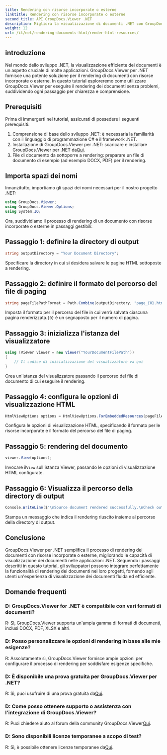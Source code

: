 ```yaml
---
title: Rendering con risorse incorporate o esterne
linktitle: Rendering con risorse incorporate o esterne
second_title: API GroupDocs.Viewer .NET
description: Migliora la visualizzazione di documenti .NET con GroupDocs.Viewer per un rendering senza interruzioni. Segui il nostro tutorial per un'integrazione efficiente e un'esperienza utente superiore.
weight: 12
url: /it/net/rendering-documents-html/render-html-resources/
---
```

## introduzione

Nel mondo dello sviluppo .NET, la visualizzazione efficiente dei documenti è un aspetto cruciale di molte applicazioni. GroupDocs.Viewer per .NET fornisce una potente soluzione per il rendering di documenti con risorse incorporate o esterne. In questo tutorial esploreremo come utilizzare GroupDocs.Viewer per eseguire il rendering dei documenti senza problemi, suddividendo ogni passaggio per chiarezza e comprensione.

## Prerequisiti

Prima di immergerti nel tutorial, assicurati di possedere i seguenti prerequisiti:

1. Comprensione di base dello sviluppo .NET: è necessaria la familiarità con il linguaggio di programmazione C# e il framework .NET.
2.  Installazione di GroupDocs.Viewer per .NET: scaricare e installare GroupDocs.Viewer per .NET da[Qui](https://releases.groupdocs.com/viewer/net/).
3. File di documento da sottoporre a rendering: preparare un file di documento di esempio (ad esempio DOCX, PDF) per il rendering.

## Importa spazi dei nomi

Innanzitutto, importiamo gli spazi dei nomi necessari per il nostro progetto .NET:

```csharp
using GroupDocs.Viewer;
using GroupDocs.Viewer.Options;
using System.IO;
```

Ora, suddividiamo il processo di rendering di un documento con risorse incorporate o esterne in passaggi gestibili:

## Passaggio 1: definire la directory di output

```csharp
string outputDirectory = "Your Document Directory";
```

Specificare la directory in cui si desidera salvare le pagine HTML sottoposte a rendering.

## Passaggio 2: definire il formato del percorso del file di paging

```csharp
string pageFilePathFormat = Path.Combine(outputDirectory, "page_{0}.html");
```

Imposta il formato per il percorso del file in cui verrà salvata ciascuna pagina renderizzata.`{0}` è un segnaposto per il numero di pagina.

## Passaggio 3: inizializza l'istanza del visualizzatore

```csharp
using (Viewer viewer = new Viewer("YourDocumentFilePath"))
{
    // Il codice di inizializzazione del visualizzatore va qui
}
```

Crea un'istanza del visualizzatore passando il percorso del file di documento di cui eseguire il rendering.

## Passaggio 4: configura le opzioni di visualizzazione HTML

```csharp
HtmlViewOptions options = HtmlViewOptions.ForEmbeddedResources(pageFilePathFormat);
```

Configura le opzioni di visualizzazione HTML, specificando il formato per le risorse incorporate e il formato del percorso del file di paging.

## Passaggio 5: rendering del documento

```csharp
viewer.View(options);
```

 Invocare il`View` sull'istanza Viewer, passando le opzioni di visualizzazione HTML configurate.

## Passaggio 6: Visualizza il percorso della directory di output

```csharp
Console.WriteLine($"\nSource document rendered successfully.\nCheck output in: {outputDirectory}");
```

Stampa un messaggio che indica il rendering riuscito insieme al percorso della directory di output.

## Conclusione

GroupDocs.Viewer per .NET semplifica il processo di rendering dei documenti con risorse incorporate o esterne, migliorando le capacità di visualizzazione dei documenti nelle applicazioni .NET. Seguendo i passaggi descritti in questo tutorial, gli sviluppatori possono integrare perfettamente la funzionalità di rendering dei documenti nei loro progetti, fornendo agli utenti un'esperienza di visualizzazione dei documenti fluida ed efficiente.

## Domande frequenti

### D: GroupDocs.Viewer for .NET è compatibile con vari formati di documenti?

R: Sì, GroupDocs.Viewer supporta un'ampia gamma di formati di documenti, inclusi DOCX, PDF, XLSX e altri.

### D: Posso personalizzare le opzioni di rendering in base alle mie esigenze?

R: Assolutamente sì, GroupDocs.Viewer fornisce ampie opzioni per configurare il processo di rendering per soddisfare esigenze specifiche.

### D: È disponibile una prova gratuita per GroupDocs.Viewer per .NET?

 R: Sì, puoi usufruire di una prova gratuita da[Qui](https://releases.groupdocs.com/).

### D: Come posso ottenere supporto o assistenza con l'integrazione di GroupDocs.Viewer?

 R: Puoi chiedere aiuto al forum della community GroupDocs.Viewer[Qui](https://forum.groupdocs.com/c/viewer/9).

### D: Sono disponibili licenze temporanee a scopo di test?

 R: Sì, è possibile ottenere licenze temporanee da[Qui](https://purchase.groupdocs.com/temporary-license/).